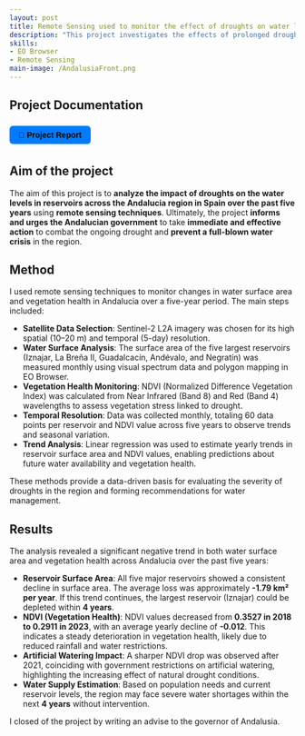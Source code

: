 ```yaml
---
layout: post
title: Remote Sensing used to monitor the effect of droughts on water levels in the water reservoirs in the region of Andalucia in Spain. (2023)
description: "This project investigates the effects of prolonged droughts on water reservoirs in Andalucia, Spain, using remote sensing data. By analyzing satellite imagery from Sentinel-2, it tracks changes in water surface area and vegetation health over the past five years. The goal is to identify trends in water scarcity and environmental degradation and provide actionable insights to help prevent a looming water crisis in the region. The project combines spatial analysis with policy recommendations to raise awareness and encourage faster government response." 
skills: 
- EO Browser
- Remote Sensing
main-image: /AndalusiaFront.png
---
```

## Project Documentation
<div style="display: flex; flex-wrap: wrap; gap: 12px; margin-bottom: 20px;">

  <a href="/assets/Earth_Observation_Project_Jasper_Welgemoed.pdf" target="_blank" style="
    background-color: #007bff;
    color: black;
    padding: 8px 16px;
    border-radius: 6px;
    text-decoration: none;
    font-weight: bold;
    font-family: sans-serif;">
    📄 Project Report
  </a>

</div>

## Aim of the project

The aim of this project is to **analyze the impact of droughts on the water levels in reservoirs across the Andalucia region in Spain over the past five years** using **remote sensing techniques**. Ultimately, the project **informs and urges the Andalucian government** to take **immediate and effective action** to combat the ongoing drought and **prevent a full-blown water crisis** in the region.

## Method

I used remote sensing techniques to monitor changes in water surface area and vegetation health in Andalucia over a five-year period. The main steps included:

- **Satellite Data Selection**: Sentinel-2 L2A imagery was chosen for its high spatial (10–20 m) and temporal (5-day) resolution.
- **Water Surface Analysis**: The surface area of the five largest reservoirs (Iznajar, La Breña II, Guadalcacín, Andévalo, and Negratín) was measured monthly using visual spectrum data and polygon mapping in EO Browser.
- **Vegetation Health Monitoring**: NDVI (Normalized Difference Vegetation Index) was calculated from Near Infrared (Band 8) and Red (Band 4) wavelengths to assess vegetation stress linked to drought.
- **Temporal Resolution**: Data was collected monthly, totaling 60 data points per reservoir and NDVI value across five years to observe trends and seasonal variation.
- **Trend Analysis**: Linear regression was used to estimate yearly trends in reservoir surface area and NDVI values, enabling predictions about future water availability and vegetation health.

These methods provide a data-driven basis for evaluating the severity of droughts in the region and forming recommendations for water management.

## Results

The analysis revealed a significant negative trend in both water surface area and vegetation health across Andalucia over the past five years:

- **Reservoir Surface Area**: All five major reservoirs showed a consistent decline in surface area. The average loss was approximately **-1.79 km² per year**. If this trend continues, the largest reservoir (Iznajar) could be depleted within **4 years**.
- **NDVI (Vegetation Health)**: NDVI values decreased from **0.3527 in 2018 to 0.2911 in 2023**, with an average yearly decline of **-0.012**. This indicates a steady deterioration in vegetation health, likely due to reduced rainfall and water restrictions.
- **Artificial Watering Impact**: A sharper NDVI drop was observed after 2021, coinciding with government restrictions on artificial watering, highlighting the increasing effect of natural drought conditions.
- **Water Supply Estimation**: Based on population needs and current reservoir levels, the region may face severe water shortages within the next **4 years** without intervention.

I closed of the project by writing an advise to the governor of Andalusia. 


